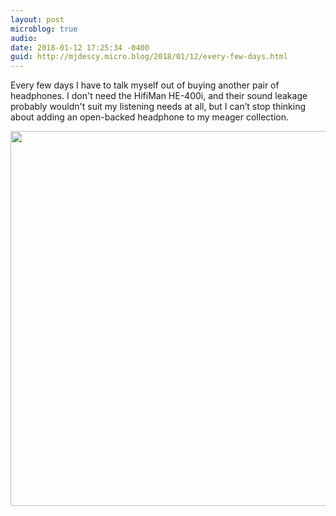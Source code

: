 ```yaml
---
layout: post
microblog: true
audio: 
date: 2018-01-12 17:25:34 -0400
guid: http://mjdescy.micro.blog/2018/01/12/every-few-days.html
---
```

Every few days I have to talk myself out of buying another pair of headphones. I don't need the HifiMan HE-400i, and their sound leakage probably wouldn't suit my listening needs at all, but I can’t stop thinking about adding an open-backed headphone to my meager collection.

<img src="http://mjdescy.micro.blog/uploads/2018/6cc2d36edd.jpg" width="600" height="600" />
